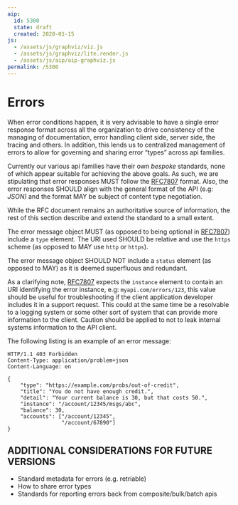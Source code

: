 ```yaml
---
aip:
  id: 5300
  state: draft
  created: 2020-01-15
js:
  - /assets/js/graphviz/viz.js
  - /assets/js/graphviz/lite.render.js
  - /assets/js/aip/aip-graphviz.js
permalink: /5300
---
```


# Errors

When error conditions happen, it is very advisable to have a single error response format across all the organization to drive consistency of the managing of documentation, error handling client side, server side, the tracing and others. In addition, this lends us to centralized management of errors to allow for governing and sharing error “types” across api families.

Currently our various api families have their own *bespoke* standards, none of which appear suitable for achieving the above goals. As such, we are stipulating that error responses MUST follow the [RFC7807](https://tools.ietf.org/html/rfc7807) format. Also, the error responses SHOULD align with the general format of the API (e.g: *JSON)* and the format MAY be subject of content type negotiation.

While the RFC document remains an authoritative source of information, the rest of this section describe and extend the standard to a small extent.

The error message object MUST (as opposed to being optional in [RFC7807](https://tools.ietf.org/html/rfc7807)) include a `type` element. The URI used SHOULD be relative and use the `https` scheme (as opposed to MAY use `http` or `https`).

The error message object SHOULD NOT include a `status` element (as opposed to MAY) as it is deemed superfluous and redundant.

As a clarifying note, [RFC7807](https://tools.ietf.org/html/rfc7807) expects the `instance` element to contain an URI identifying the error instance, e.g: `myapi.com/errors/123`, this value should be useful for troubleshooting if the client application developer includes it in a support request. This could at the same time be a resolvable to a logging system or some other sort of system that can provide more information to the client. Caution should be applied to not to leak internal systems information to the API client.

The following listing is an example of an error message:

```
HTTP/1.1 403 Forbidden
Content-Type: application/problem+json
Content-Language: en

{
    "type": "https://example.com/probs/out-of-credit",
    "title": "You do not have enough credit.",
    "detail": "Your current balance is 30, but that costs 50.",
    "instance": "/account/12345/msgs/abc",
    "balance": 30,
    "accounts": ["/account/12345",
                 "/account/67890"]
}
```

## ADDITIONAL CONSIDERATIONS FOR FUTURE VERSIONS

* Standard metadata for errors (e.g. retriable)
* How to share error types
* Standards for reporting errors back from composite/bulk/batch apis
